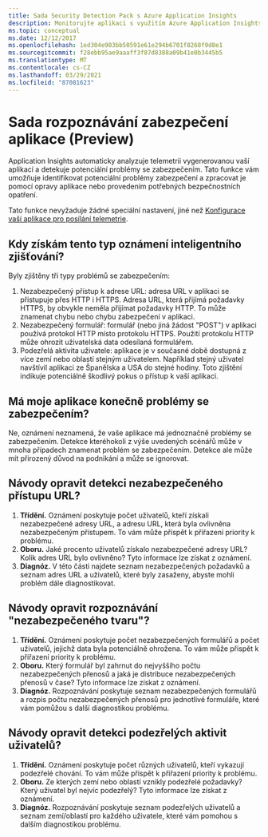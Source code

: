 ```yaml
---
title: Sada Security Detection Pack s Azure Application Insights
description: Monitorujte aplikaci s využitím Azure Application Insights a inteligentní detekci potenciálních problémů se zabezpečením.
ms.topic: conceptual
ms.date: 12/12/2017
ms.openlocfilehash: 1ed304e903bb50591e61e294b6701f8268f9d8e1
ms.sourcegitcommit: f28ebb95ae9aaaff3f87d8388a09b41e0b3445b5
ms.translationtype: MT
ms.contentlocale: cs-CZ
ms.lasthandoff: 03/29/2021
ms.locfileid: "87081623"
---
```

# <a name="application-security-detection-pack-preview"></a>Sada rozpoznávání zabezpečení aplikace (Preview)

Application Insights automaticky analyzuje telemetrii vygenerovanou vaší aplikací a detekuje potenciální problémy se zabezpečením. Tato funkce vám umožňuje identifikovat potenciální problémy zabezpečení a zpracovat je pomocí opravy aplikace nebo provedením potřebných bezpečnostních opatření.

Tato funkce nevyžaduje žádné speciální nastavení, jiné než [Konfigurace vaší aplikace pro posílání telemetrie](./usage-overview.md).

## <a name="when-would-i-get-this-type-of-smart-detection-notification"></a>Kdy získám tento typ oznámení inteligentního zjišťování?
Byly zjištěny tři typy problémů se zabezpečením:
1. Nezabezpečený přístup k adrese URL: adresa URL v aplikaci se přistupuje přes HTTP i HTTPS. Adresa URL, která přijímá požadavky HTTPS, by obvykle neměla přijímat požadavky HTTP. To může znamenat chybu nebo chybu zabezpečení v aplikaci.
2. Nezabezpečený formulář: formulář (nebo jiná žádost "POST") v aplikaci používá protokol HTTP místo protokolu HTTPS. Použití protokolu HTTP může ohrozit uživatelská data odesílaná formulářem.
3. Podezřelá aktivita uživatele: aplikace je v současné době dostupná z více zemí nebo oblastí stejným uživatelem. Například stejný uživatel navštívil aplikaci ze Španělska a USA do stejné hodiny. Toto zjištění indikuje potenciálně škodlivý pokus o přístup k vaší aplikaci.

## <a name="does-my-app-definitely-have-a-security-issue"></a>Má moje aplikace konečně problémy se zabezpečením?
Ne, oznámení neznamená, že vaše aplikace má jednoznačně problémy se zabezpečením. Detekce kteréhokoli z výše uvedených scénářů může v mnoha případech znamenat problém se zabezpečením. Detekce ale může mít přirozený důvod na podnikání a může se ignorovat.

## <a name="how-do-i-fix-the-insecure-url-access-detection"></a>Návody opravit detekci nezabezpečeného přístupu URL?
1. **Třídění.** Oznámení poskytuje počet uživatelů, kteří získali nezabezpečené adresy URL, a adresu URL, která byla ovlivněna nezabezpečeným přístupem. To vám může přispět k přiřazení priority k problému.
2. **Oboru.** Jaké procento uživatelů získalo nezabezpečené adresy URL? Kolik adres URL bylo ovlivněno? Tyto informace lze získat z oznámení.
3. **Diagnóz.** V této části najdete seznam nezabezpečených požadavků a seznam adres URL a uživatelů, které byly zasaženy, abyste mohli problém dále diagnostikovat.

## <a name="how-do-i-fix-the-insecure-form-detection"></a>Návody opravit rozpoznávání "nezabezpečeného tvaru"?
1. **Třídění.** Oznámení poskytuje počet nezabezpečených formulářů a počet uživatelů, jejichž data byla potenciálně ohrožena. To vám může přispět k přiřazení priority k problému.
2. **Oboru.** Který formulář byl zahrnut do nejvyššího počtu nezabezpečených přenosů a jaká je distribuce nezabezpečených přenosů v čase? Tyto informace lze získat z oznámení.
3. **Diagnóz.** Rozpoznávání poskytuje seznam nezabezpečených formulářů a rozpis počtu nezabezpečených přenosů pro jednotlivé formuláře, které vám pomůžou s další diagnostikou problému.

## <a name="how-do-i-fix-the-suspicious-user-activity-detection"></a>Návody opravit detekci podezřelých aktivit uživatelů?
1. **Třídění.** Oznámení poskytuje počet různých uživatelů, kteří vykazují podezřelé chování. To vám může přispět k přiřazení priority k problému.
2. **Oboru.** Ze kterých zemí nebo oblastí vznikly podezřelé požadavky? Který uživatel byl nejvíc podezřelý? Tyto informace lze získat z oznámení.
3. **Diagnóz.** Rozpoznávání poskytuje seznam podezřelých uživatelů a seznam zemí/oblastí pro každého uživatele, které vám pomohou s dalším diagnostikou problému.
